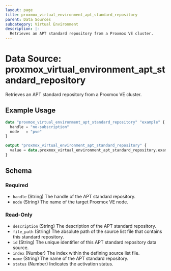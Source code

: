 ```yaml
---
layout: page
title: proxmox_virtual_environment_apt_standard_repository
parent: Data Sources
subcategory: Virtual Environment
description: |-
  Retrieves an APT standard repository from a Proxmox VE cluster.
---
```


# Data Source: proxmox_virtual_environment_apt_standard_repository

Retrieves an APT standard repository from a Proxmox VE cluster.

## Example Usage

```terraform
data "proxmox_virtual_environment_apt_standard_repository" "example" {
  handle = "no-subscription"
  node   = "pve"
}

output "proxmox_virtual_environment_apt_standard_repository" {
  value = data.proxmox_virtual_environment_apt_standard_repository.example
}
```

<!-- schema generated by tfplugindocs -->
## Schema

### Required

- `handle` (String) The handle of the APT standard repository.
- `node` (String) The name of the target Proxmox VE node.

### Read-Only

- `description` (String) The description of the APT standard repository.
- `file_path` (String) The absolute path of the source list file that contains this standard repository.
- `id` (String) The unique identifier of this APT standard repository data source.
- `index` (Number) The index within the defining source list file.
- `name` (String) The name of the APT standard repository.
- `status` (Number) Indicates the activation status.
